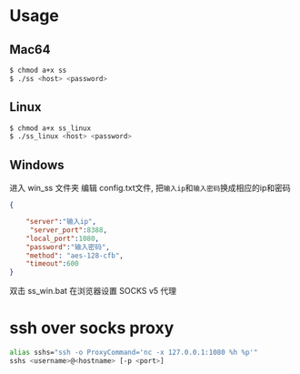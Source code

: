 # Usage

## Mac64
```bash
$ chmod a+x ss
$ ./ss <host> <password>
```

## Linux
```bash
$ chmod a+x ss_linux
$ ./ss_linux <host> <password>
```

## Windows
进入 win_ss 文件夹
编辑 config.txt文件, 把`输入ip`和`输入密码`换成相应的ip和密码
```json
{

    "server":"输入ip",
     "server_port":8388,
    "local_port":1080,
    "password":"输入密码",
    "method": "aes-128-cfb",
    "timeout":600
}
```
双击 ss_win.bat
在浏览器设置 SOCKS v5 代理

# ssh over socks proxy
```bash
alias sshs="ssh -o ProxyCommand='nc -x 127.0.0.1:1080 %h %p'"
sshs <username>@<hostname> [-p <port>]
```
